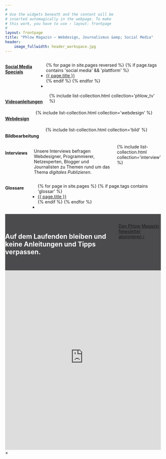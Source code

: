 ```yaml
---
#
# Use the widgets beneath and the content will be
# inserted automagically in the webpage. To make
# this work, you have to use › layout: frontpage
#
layout: frontpage
title: "Phlow Magazin – Webdesign, Journalismus &amp; Social Media"
header:
    image_fullwidth: header_workspace.jpg
---
```

<div class="row">
  <div class="medium-4 columns">
    <h4 class="b15"><a href="{{ site.url }}/social-media/">Social Media Specials</a></h4>
    <ul class="side-nav">
      {% for page in site.pages reversed %}
      {% if page.tags contains 'social media' && 'plattform' %}<li><a href="{{ site.url }}{{ page.url }}">{{ page.title }}</a></li>{% endif %}
      {% endfor %}
      <li>&nbsp;</li>
    </ul>
  </div><!-- /.medium-4.columns -->


  <div class="medium-4 columns">
    <h4 class="b15"><a href="{{ site.url }}/phlow-tv/">Videoanleitungen</a></h4>
    {% include list-collection.html collection='phlow_tv' %}
  </div><!-- /.medium-4.columns -->

  <div class="medium-4 columns">
    <h4 class="b15"><a href="{{ site.url }}/webdesign/">Webdesign</a></h4>
    {% include list-collection.html collection='webdesign' %}
  </div><!-- /.medium-4.columns -->


</div><!-- /.row -->


<div class="row">
  <div class="medium-4 columns">
    <h4 class="b15">Bildbearbeitung</h4>
    {% include list-collection.html collection='bild' %}
  </div><!-- /.medium-4.columns -->


  <div class="medium-4 columns">
    <h4 class="b15">Interviews</h4>
    <p>
      Unsere Interviews befragen Webdesigner, Programmierer, Netzexperten, Blogger und Journalisten zu Themen rund um das Thema <em>digitales Publizieren</em>.
    </p>
    {% include list-collection.html collection='interview' %}
  </div><!-- /.medium-4.columns -->


  <div class="medium-4 columns">
    <h4 class="b15">Glossare</h4>
    <ul class="side-nav">
      {% for page in site.pages %}
      {% if page.tags contains 'glossar' %}<li><a href="{{ site.url }}{{ page.url }}">{{ page.title }}</a></li>{% endif %}
      {% endfor %}
      <li>&nbsp;</li>
    </ul>
  </div><!-- /.medium-4.columns -->
</div><!-- /.row -->



<div class="t30 b60" style="padding: 30px 0; background: #4b4b4d;">
<div class="row">
    <div class="small-12 text-center medium-10 medium-offset-1 columns">
      <h2 style="color: #fff;" class="shadow-black b30">Auf dem Laufenden bleiben und keine Anleitungen und Tipps verpassen.</h2>
      <a class="radius button success shadow-black" href="#" data-reveal-id="newsletter-abo">Den Phlow Magazin Newsletter abonnieren ›</a>
    </div><!-- /.small-12 medium-8.columns -->
  </div><!-- /.row -->
</div>



<div id="newsletter-abo" class="reveal-modal" data-reveal>
  <iframe width="100%" height="580" src="http://phlow.us2.list-manage1.com/subscribe?u=acb99fb0411d067a7c7ccdb61&id=81e932aa5d" frameborder="0" allowfullscreen=""></iframe>
  <a class="close-reveal-modal">&#215;</a>
</div>

